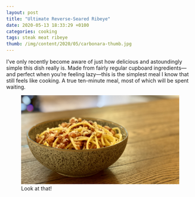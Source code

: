 ```yaml
---
layout: post
title: "Ultimate Reverse-Seared Ribeye"
date: 2020-05-13 18:33:29 +0100
categories: cooking
tags: steak meat ribeye
thumb: /img/content/2020/05/carbonara-thumb.jpg
---
```


I’ve only recently become aware of just how delicious and astoundingly simple
this dish really is. Made from fairly regular cupboard ingredients—and perfect
when you’re feeling lazy—this is the simplest meal I know that still feels like
cooking. A true ten-minute meal, most of which will be spent waiting.

<!--more-->

<figure>
  <img src="/img/content/2020/05/carbonara-main.jpg" alt="" />
  <figcaption>Look at that!</figcaption>
<figure>
